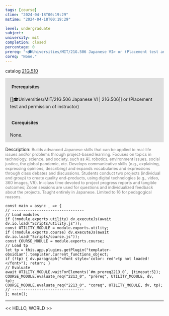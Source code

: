 ```yaml
---
tags: [course]
ctime: "2024-04-18T00:19:29"
mstime: "2024-04-18T00:19:29"

level: undergraduate
subject: 
university: mit
completion: closed
percentage: 0
prereq: "<🎓Universities/MIT/21G.506 Japanese VI> or (Placement test and permission of instructor)"
coreq: "None."
---
```


catalog [21G.510](http://student.mit.edu/catalog/m21Gf.html#21G.510)

<span style="display: block; padding: 15px; background-color: rgb(100, 100, 100, 0.2);"><font id="m_prereq2213_0" style="display: block; font-family: Arial, sans-serif; font-weight: bold; padding: 5px">Prerequisites</font><br><span id="prereq2213_0">[[🎓Universities/MIT/21G.506 Japanese VI | 21G.506]] or (Placement test and permission of instructor)</span></span>
<span style="display: block; padding: 15px; background-color: rgb(100, 100, 100, 0.2);"><font id="m_coreq2213_0" style="display: block; font-family: Arial, sans-serif; font-weight: bold; padding: 5px">Corequisites</font><br><span id="coreq2213_0">None.</span></span>

<font style="">Description:</font>
<font style="color: grey; font-size: 0.8rem;">Builds advanced Japanese skills that can be applied to real-life issues and/or problems through project-based learning. Focuses on topics in technology, science, and society, such as AI, robotics, environment issues, social justice, the global pandemic, etc. Develops communicative skills (e.g., explaining, expressing opinions, describing) and expands vocabularies and expressions through class debates and discussions. Students conduct two projects (individual and group) to create quality end-products, using digital technologies (e.g., video, 360 images, VR). In-class time devoted to project progress reports and tangible outcomes; Zoom sessions are used for questions and individualized feedback about the projects. Taught entirely in Japanese. Limited to 16 for pedagogical reasons.</font>

```dataviewjs
const main = async _ => {
// --------------------------------
// Load modules
if (!module.exports.utility) dv.executeJs(await dv.io.load("Scripts/utility.js"));
const UTILITY_MODULE = module.exports.utility;
if (!module.exports.course) dv.executeJs(await dv.io.load("Scripts/course.js"));
const COURSE_MODULE = module.exports.course;
// Load tp
let tp = this.app.plugins.getPlugin("templater-obsidian").templater.current_functions_object;
if (!tp) { dv.paragraph("<font style='color: red'>tp not loaded!</font>"); return; }
// Evaluate
await UTILITY_MODULE.waitForElements(`#m_prereq2213_0`, {timeout:5});
COURSE_MODULE.evaluate_req("2213_0", "prereq", UTILITY_MODULE, dv, tp);
COURSE_MODULE.evaluate_req("2213_0", "coreq", UTILITY_MODULE, dv, tp);
// --------------------------------
}; main();
```

---

<< HELLO, WORLD >>

